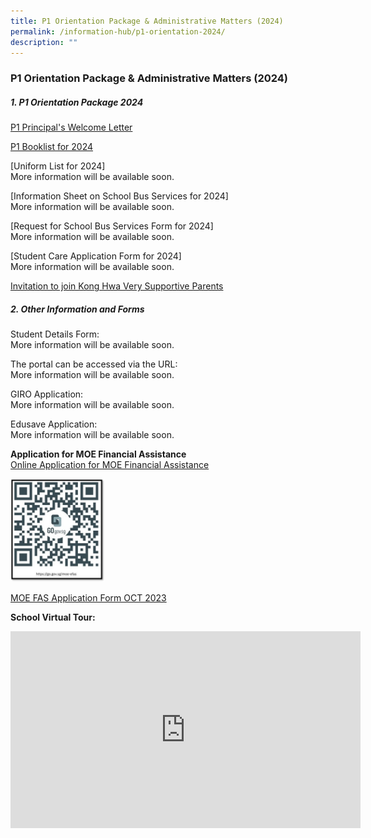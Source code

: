 ```yaml
---
title: P1 Orientation Package & Administrative Matters (2024)
permalink: /information-hub/p1-orientation-2024/
description: ""
---
```

### P1 Orientation Package &amp; Administrative Matters (2024)

##### 1. P1 Orientation Package 2024


[P1 Principal's Welcome Letter](/files/2023%20p1%20welcome%20letter.pdf)

[P1 Booklist for 2024](/files/P1%20Orientation/booklist%20p1%202024.pdf)

[Uniform List for 2024]<br>
More information will be available soon.

[Information Sheet on School Bus Services for 2024]<br>
More information will be available soon.

[Request for School Bus Services Form for 2024]<br>
More information will be available soon.

[Student Care Application Form for 2024]<br>
More information will be available soon.

[Invitation to join Kong Hwa Very Supportive Parents](/files/P1%20Orientation/2023%20vsp%20p1%20orientation%20membership%20invitation%20letter.pdf)


##### 2. Other Information and Forms

Student Details Form:<br>
More information will be available soon.

The portal can be accessed via the URL: <br>
More information will be available soon.

GIRO Application:<br>
More information will be available soon.

Edusave Application:<br>
More information will be available soon.

**Application for MOE Financial Assistance**<br>
[Online Application for MOE Financial Assistance](https://go.gov.sg/moe-efas)

<img src="/images/P1%20Orientation/efas%20qr%202024.jpg" style="width:30%">

[MOE FAS Application Form OCT 2023](/files/P1%20Orientation/2024%20moe%20fas%20application%20form.pdf)

**School Virtual Tour:**

<iframe width="560" height="315" src="https://www.youtube.com/embed/txZRKSJqyXo" title="YouTube video player" frameborder="0" allow="accelerometer; autoplay; clipboard-write; encrypted-media; gyroscope; picture-in-picture; web-share" allowfullscreen=""></iframe>